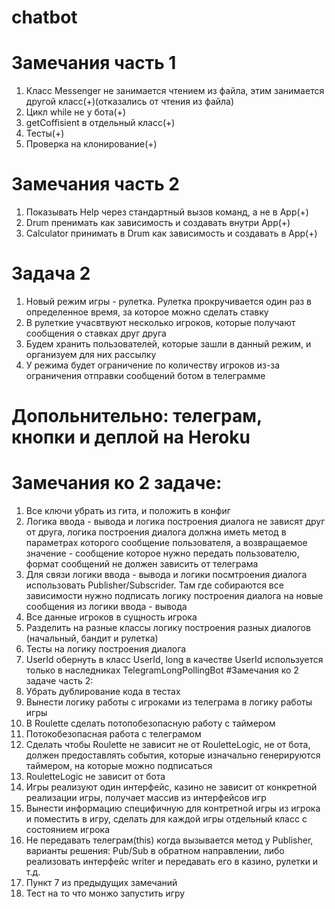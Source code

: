﻿# chatbot
# Замечания часть 1	
1. Класс Messenger не занимается чтением из файла, этим занимается другой класс(+)(отказались от чтения из файла)	
2. Цикл while не у бота(+)	
3. getCoffisient в отдельный класс(+)	
4. Тесты(+)	
5. Проверка на клонирование(+)	
# Замечания часть 2	
1. Показывать Help через стандартный вызов команд, а не в App(+)	
2. Drum пренимать как зависимость и создавать внутри App(+)	
3. Calculator принимать в Drum как зависимость и создавать в App(+)	
# Задача 2	
1. Новый режим игры - рулетка. Рулетка прокручивается один раз в определенное время, за которое можно сделать ставку
2. В рулеткие учасвтвуют несколько игроков, которые получают сообщения о ставках друг друга
3. Будем хранить пользователей, которые зашли в данный режим, и организуем для них рассылку
4. У режима будет ограничение по количеству игроков из-за ограничения отправки сообщений ботом в телеграмме
# Допольнительно: телеграм, кнопки и деплой на Heroku
# Замечания ко 2 задаче:
1. Все ключи убрать из гита, и положить в конфиг
2. Логика ввода - вывода и логика построения диалога не зависят друг от друга, логика построения диалога должна иметь метод в параметрах которого сообщение пользователя, а возвращаемое значение - сообщение которое нужно передать пользователю, формат сообщений не должен зависить от телеграма
3. Для связи логики ввода - вывода и логики посмтроения диалога использовать Publisher/Subscrider. Там где собираются все зависимости нужно подписать логику построения диалога на новые сообщения из логики ввода - вывода
4. Все данные игроков в сущность игрока
5. Разделить на разные классы логику построения разных диалогов (начальный, бандит и рулетка)
6. Тесты на логику построения диалога
7. UserId обернуть в класс UserId, long в качестве UserId используется только в наследниках TelegramLongPollingBot
#Замечания ко 2 задаче часть 2:
1. Убрать дублирование кода в тестах
2. Вынести логику работы с игроками из телеграма в логику работы игры
3. В Roulette сделать потопобезопасную работу с таймером
4. Потокобезопасная работа с телеграмом
5. Сделать чтобы Roulette не зависит не от RouletteLogic, не от бота, должен предоставлять события, которые изначально генерируются таймером, на которые можно подписаться
6. RouletteLogic не зависит от бота
7. Игры реализуют один интерфейс, казино не зависит от конкретной реализации игры, получает массив из интерфейсов игр
8. Вынести информацию специфичную для контретной игры из игрока и поместить в игру, сделать для каждой игры отдельный класс с состоянием игрока
9. Не передавать телеграм(this) когда вызывается метод у Publisher, варианты решения: Pub/Sub в обратном направлении, либо реализовать интерфейс writer и передавать его в казино, рулетки и т.д.
10. Пункт 7 из предыдущих замечаний
11. Тест на то что монжо запустить игру
